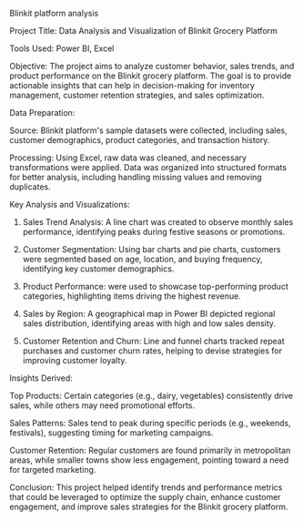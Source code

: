 Blinkit platform analysis



Project Title: Data Analysis and Visualization of Blinkit Grocery Platform

Tools Used: Power BI, Excel

Objective:
The project aims to analyze customer behavior, sales trends, and product performance on the Blinkit grocery platform. The goal is to provide actionable insights that can help in decision-making for inventory management, customer retention strategies, and sales optimization.

Data Preparation:

Source: Blinkit platform's sample datasets were collected, including sales, customer demographics, product categories, and transaction history.

Processing: Using Excel, raw data was cleaned, and necessary transformations were applied. Data was organized into structured formats for better analysis, including handling missing values and removing duplicates.


Key Analysis and Visualizations:

1. Sales Trend Analysis: A line chart was created to observe monthly sales performance, identifying peaks during festive seasons or promotions.


2. Customer Segmentation: Using bar charts and pie charts, customers were segmented based on age, location, and buying frequency, identifying key customer demographics.


3. Product Performance:  were used to showcase top-performing product categories, highlighting items driving the highest revenue.


4. Sales by Region: A geographical map in Power BI depicted regional sales distribution, identifying areas with high and low sales density.


5. Customer Retention and Churn: Line and funnel charts tracked repeat purchases and customer churn rates, helping to devise strategies for improving customer loyalty.



Insights Derived:

Top Products: Certain categories (e.g., dairy, vegetables) consistently drive sales, while others may need promotional efforts.

Sales Patterns: Sales tend to peak during specific periods (e.g., weekends, festivals), suggesting timing for marketing campaigns.

Customer Retention: Regular customers are found primarily in metropolitan areas, while smaller towns show less engagement, pointing toward a need for targeted marketing.


Conclusion:
This project helped identify trends and performance metrics that could be leveraged to optimize the supply chain, enhance customer engagement, and improve sales strategies for the Blinkit grocery platform.


